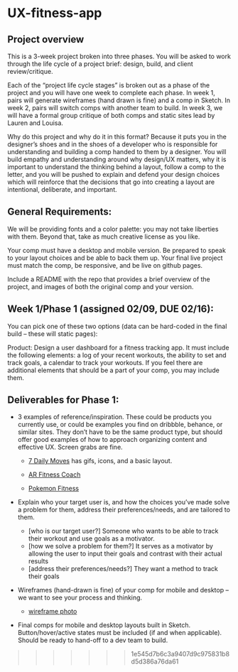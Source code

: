 # UX-fitness-app

## Project overview

This is a 3-week project broken into three phases. You will be asked to work through the life cycle of a project brief: design, build, and client review/critique.

Each of the “project life cycle stages” is broken out as a phase of the project and you will have one week to complete each phase. In week 1, pairs will generate wireframes (hand drawn is fine) and a comp in Sketch. In week 2, pairs will switch comps with another team to build. In week 3, we will have a formal group critique of both comps and static sites lead by Lauren and Louisa.

Why do this project and why do it in this format? Because it puts you in the designer’s shoes and in the shoes of a developer who is responsible for understanding and building a comp handed to them by a designer. You will build empathy and understanding around why design/UX matters, why it is important to understand the thinking behind a layout, follow a comp to the letter, and you will be pushed to explain and defend your design choices which will reinforce that the decisions that go into creating a layout are intentional, deliberate, and important.

## General Requirements:

We will be providing fonts and a color palette: you may not take liberties with them. Beyond that, take as much creative license as you like.

Your comp must have a desktop and mobile version. Be prepared to speak to your layout choices and be able to back them up. Your final live project must match the comp, be responsive, and be live on github pages.

Include a README with the repo that provides a brief overview of the project, and images of both the original comp and your version.

## Week 1/Phase 1 (assigned 02/09, DUE 02/16):

You can pick one of these two options (data can be hard-coded in the final build – these will static pages):

Product: Design a user dashboard for a fitness tracking app. It must include the following elements: a log of your recent workouts, the ability to set and track goals, a calendar to track your workouts. If you feel there are additional elements that should be a part of your comp, you may include them.

## Deliverables for Phase 1:

* 3 examples of reference/inspiration. These could be products you currently use, or could be examples you find on dribbble, behance, or similar sites. They don’t have to be the same product type, but should offer good examples of how to approach organizing content and effective UX. Screen grabs are fine.

  * [7 Daily Moves](http://www.7dailymoves.com/?fref=ts) has gifs, icons, and a basic layout.

  * [AR Fitness Coach](https://www.behance.net/gallery/45859207/AR-Virtual-Fitness-Coach-App-AR-)

  * [Pokemon Fitness](https://www.behance.net/gallery/45859535/Pokemons-is-everywhere)

* Explain who your target user is, and how the choices you’ve made solve a problem for them, address their preferences/needs, and are tailored to them.

  * [who is our target user?] Someone who wants to be able to track their workout and use goals as a motivator.  
  * [how we solve a problem for them?] It serves as a motivator by allowing the user to input their goals and contrast with    their actual results
  * [address their preferences/needs?] They want a method to track their goals

* Wireframes (hand-drawn is fine) of your comp for mobile and desktop – we want to see your process and thinking.

  * [wireframe photo](./wireframe-fitness-app.JPG)

* Final comps for mobile and desktop layouts built in Sketch. Button/hover/active states must be included (if and when applicable). Should be ready to hand-off to a dev team to build.




>>>>>>> 1e545d7b6c3a9407d9c975831b8d5d386a76da61
